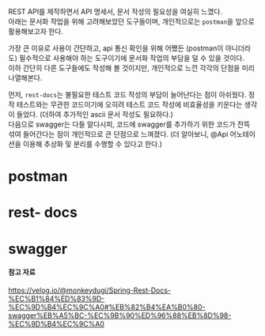 REST API를 제작하면서 API 명세서, 문서 작성의 필요성을 여실히 느꼈다.  
아래는 문서화 작업을 위해 고려해보았던 도구들이며, 개인적으로는 `postman`을 앞으로 활용해보고자 한다.

가장 큰 이유로 사용이 간단하고, api 통신 확인을 위해 어쨌든 (postman이 아니더라도) 필수적으로 사용해야 하는 도구이기에 문서화 작업의 부담을 덜 수 있을 것이다.  
이하 간단히 다른 도구들에도 작성해 볼 것이지만, 개인적으로 느낀 각각의 단점을 미리 나열해본다.  

먼저, `rest-docs`는 불필요한 테스트 코드 작성의 부담이 늘어난다는 점이 아쉬웠다. 정작 테스트와는 무관한 코드이기에 오히려 테스트 코드 작성에 비효율성을 키운다는 생각이 들었다. (더하여 추가적인 ascii 문서 작성도 필요하다.)  
다음으로 swagger는 다들 알다시피, 코드에 swagger를 추가하기 위한 코드가 잔뜩 섞여 들어간다는 점이 개인적으로 큰 단점으로 느껴졌다. (더 알아보니, @Api 어노테이션을 이용해 추상화 및 분리를 수행할 수 있다고 한다.) 

# postman
# rest- docs
# swagger

#### 참고 자료
https://velog.io/@monkeydugi/Spring-Rest-Docs-%EC%B1%84%ED%83%9D-%EC%9D%B4%EC%9C%A0#%EB%82%B4%EA%B0%80-swagger%EB%A5%BC-%EC%9B%90%ED%96%88%EB%8D%98-%EC%9D%B4%EC%9C%A0